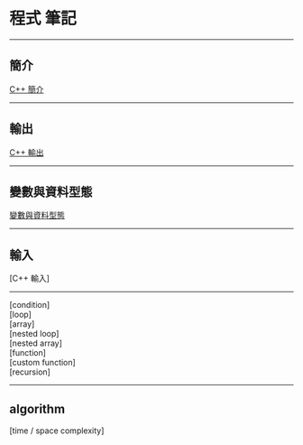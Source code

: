 # **程式 筆記**

---

## 簡介

[C++ 簡介](https://github.com/Vincenttainan/CppTeachingNote/blob/main/01_introduce.md)

---

## 輸出

[C++ 輸出](https://github.com/Vincenttainan/CppTeachingNote/blob/main/02_output.md)

---

## 變數與資料型態

[變數與資料型態](https://github.com/Vincenttainan/CppTeachingNote/blob/main/03_variablesAndTypes.md)

---

## 輸入  
[C++ 輸入]  

---

[condition]  
[loop]  
[array]  
[nested loop]  
[nested array]  
[function]  
[custom function]  
[recursion]  

---

## algorithm  

[time / space complexity]
